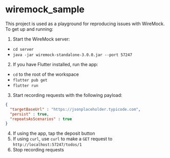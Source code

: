 # wiremock_sample

This project is used as a playground for reproducing issues with WireMock. To get up and running:

1. Start the WireMock server:

- `cd server`
- `java -jar wiremock-standalone-3.0.0.jar --port 57247`

2. If you have Flutter installed, run the app:

- `cd` to the root of the workspace
- `flutter pub get`
- `flutter run`

3. Start recording requests with the following payload:
```json
{
  "targetBaseUrl" : "https://jsonplaceholder.typicode.com",
  "persist" : true,
  "repeatsAsScenarios" : true
}
```
4. If using the app, tap the deposit button
5. If using `curl`, use `curl` to make a `GET` request to `http://localhost:57247/todos/1`
6. Stop recording requests

